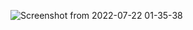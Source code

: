 


![Screenshot from 2022-07-22 01-35-38](https://user-images.githubusercontent.com/72875884/180305697-03b35171-dc26-48c7-a12d-7c912656e9e2.png)
